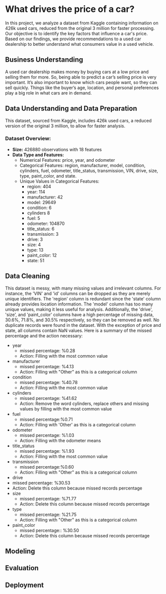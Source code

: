 # What drives the price of a car?
In this project, we analyze a dataset from Kaggle containing information on 426k used cars, reduced from the original 3 million for faster processing. Our objective is to identify the key factors that influence a car's price. Based on our findings, we provide recommendations to a used car dealership to better understand what consumers value in a used vehicle.
## Business Understanding
A used car dealership makes money by buying cars at a low price and selling them for more. So, being able to predict a car’s selling price is very important. It’s also important to know which cars people want, so they can sell quickly. Things like the buyer’s age, location, and personal preferences play a big role in what cars are in demand.

## Data Understanding and Data Preparation
This dataset, sourced from Kaggle, includes 426k used cars, a reduced version of the original 3 million, to allow for faster analysis.
### Dataset Overview:
- **Size:** 426880  observations with 18 features
- **Data Type and Features:**
  - Numerical Features: price, year, and odometer
  - Categorical Features: region, manufacturer, model, condition, cylinders, fuel, odometer, title_status,    transmission, VIN, drive, size, type, paint_color, and state.
   - Unique Values in Categorical Features:
      - region: 404
      - year: 114
      - manufacturer: 42
      - model: 29649
      - condition: 6
      - cylinders 8
      - fuel: 5
      - odometer: 104870
      - title_status: 6
      - transmission: 3
      - drive: 3
      - size: 4
      - type: 13
      - paint_color: 12
      - state: 51
## Data Cleaning
This dataset is messy, with many missing values and irrelevant columns. For instance, the 'VIN' and 'id' columns can be dropped as they are merely unique identifiers. The 'region' column is redundant since the 'state' column already provides location information. The 'model' column has too many unique values, making it less useful for analysis. Additionally, the 'drive', 'size', and 'paint_color' columns have a high percentage of missing data, 30.6%, 71.8%, and 30.5% respectively, so they can be removed as well. No duplicate records were found in the dataset.
With the exception of price and state, all columns contain NaN values. Here is a summary of the missed percentage and the action necessary:
- year
  - missed percentage: %0.28
  - Action: Filling with the most common value
- manufacturer
  - missed percentage: %4.13
  - Action: Filling with "Other" as this is a categorical column
- condition
  -  missed percentage: %40.78
  -  Action: Filling with the most common value
- cylinders
  -  missed percentage: %41.62
  -  Action: Remove the word cylinders, replace others and missing values by filling with the most common value
- fuel
  - missed percentage:%0.71
  - Action: Filling with 'Other' as this is a categorical column
- odometer
  - missed percentage: %1.03
  - Action: Filling with the odometer means
- title_status
  - missed percentage: %1.93
  - Action: Filling with the most common value
- transmission
  - missed percentage:%0.60
  - Action: Filling with "Other" as this is a categorical column
- drive
 - missed percentage: %30.53
  - Action: Delete this column because missed records percentage
- size
  - missed percentage: %71.77
  - Action: Delete this column because missed records percentage
- type
  - missed percentage: %21.75
  - Action: Filling with "Other" as this is a categorical column
- paint_color
  - missed percentage:: %30.50
  - Action: Delete this column because missed records percentage


## Modeling

## Evaluation

## Deployment
